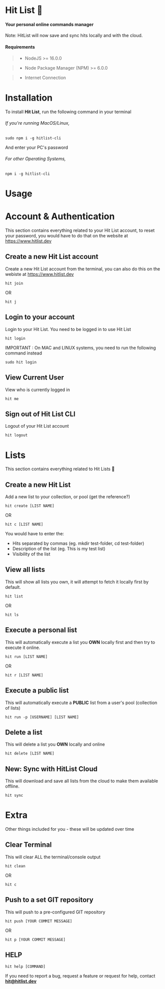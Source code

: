 # Hit List 🚀

#### Your personal **online** commands manager

Note: HitList will now save and sync hits locally and with the cloud.

#### Requirements

> - NodeJS >= 16.0.0

> - Node Package Manager (NPM) >= 6.0.0

> - Internet Connection

# Installation

To install **Hit List**, run the following command in your terminal

###### If you're running MacOS/Linux,

```
sudo npm i -g hitlist-cli
```

And enter your PC's password

###### For other Operating Systems,

```
npm i -g hitlist-cli
```

# Usage

# Account & Authentication

This section contains everything related to your Hit List account, to reset your password, you would have to do that on the website at https://www.hitlist.dev

## Create a new Hit List account

Create a new Hit List account from the terminal, you can also do this on the webiste at https://www.hitlist.dev

```
hit join
```

OR

```
hit j
```

## Login to your account

Login to your Hit List. You need to be logged in to use Hit List

```
hit login
```

IMPORTANT : On MAC and LINUX systems, you need to run the following command instead

```
sudo hit login
```

## View Current User

View who is currently logged in

```
hit me
```

## Sign out of Hit List CLI

Logout of your Hit List account

```
hit logout
```

# Lists

This section contains everything related to Hit Lists 🔫

## Create a new Hit List

Add a new list to your collection, or pool (get the reference?)

```
hit create [LIST NAME]
```

OR

```
hit c [LIST NAME]
```

You would have to enter the:

- Hits separated by commas (eg. mkdir test-folder, cd test-folder)
- Description of the list (eg. This is my test list)
- Visibility of the list

## View all lists

This will show all lists you own, it will attempt to fetch it locally first by default.

```
hit list
```

OR

```
hit ls
```

## Execute a personal list

This will automatically execute a list you **OWN** locally first and then try to execute it online.

```
hit run [LIST NAME]
```

OR

```
hit r [LIST NAME]
```

## Execute a public list

This will automatically execute a **PUBLIC** list from a user's pool (collection of lists)

```
hit run -p [USERNAME] [LIST NAME]
```

## Delete a list

This will delete a list you **OWN** locally and online

```
hit delete [LIST NAME]
```

## New: Sync with HitList Cloud

This will download and save all lists from the cloud to make them available offline.

```
hit sync
```

# Extra

Other things included for you - these will be updated over time

## Clear Terminal

This will clear ALL the terminal/console output

```
hit clean
```

OR

```
hit c
```

## Push to a set GIT repository

This will push to a pre-configured GIT repository

```
hit push [YOUR COMMIT MESSAGE]
```

OR

```
hit p [YOUR COMMIT MESSAGE]
```

## HELP

```
hit help [COMMAND]
```

If you need to report a bug, request a feature or request for help, contact **hit@hitlist.dev**
